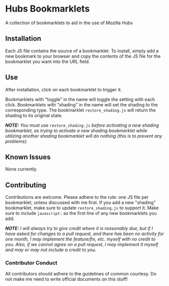 # Hubs Bookmarklets
A collection of bookmarklets to aid in the use of Mozilla Hubs

## Installation
Each JS file contains the source of a bookmarklet.
To install, simply add a new bookmark to your browser and copy the contents of the JS file for the bookmarklet you want into the URL field.

## Use
After installation, click on each bookmarklet to trigger it.

Bookmarklets with "toggle" in the name will toggle the setting with each click.
Bookmarklets with "shading" in the name will set the shading to the corresponding type.
The bookmarklet `restore_shading.js` will return the shading to its original state.

**_NOTE:_** _You must use `restore_shading.js` before activating a new shading bookmarklet, as trying to activate a new shading bookmarklet while utilizing another shading bookmarklet will do nothing (this is to prevent any problems)._

## Known Issues
None currently.

## Contributing
Contributions are welcome.
Please adhere to the rule: one JS file per bookmarklet, unless discussed with me first.
If you add a new "shading" bookmarklet, make sure to update `restore_shading.js` to support it.
Make sure to include `javascript:` as the first line of any new bookmarklets you add.

**_NOTE:_** _I will always try to give credit where it is reasonably due, but if I have asked for changes to a pull request, and there has been no activity for one month, I may implement the feature/fix, etc. myself with no credit to you.  Also, if we cannot agree on a pull request, I may implement it myself and may or may not include a credit to you._

### Contributor Conduct
All contributors should adhere to the guidelines of common courtesy.  Do not make me need to write official documents on this stuff!
